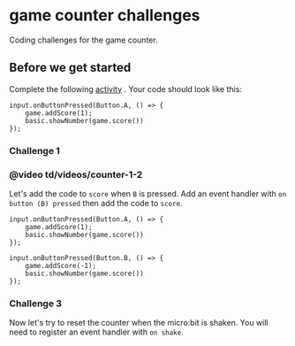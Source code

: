 # game counter challenges

Coding challenges for the game counter. 

## Before we get started

Complete the following [activity](/microbit/lessons/game-counter/activity) . Your code should look like this:

```blocks
input.onButtonPressed(Button.A, () => {
    game.addScore(1);
    basic.showNumber(game.score())
});
```

### Challenge 1

### @video td/videos/counter-1-2

Let's add the code to `score` when `B` is pressed. Add an event handler with `on button (B) pressed` then add the code to `score`.


```blocks
input.onButtonPressed(Button.A, () => {
    game.addScore(1);
    basic.showNumber(game.score())
});

input.onButtonPressed(Button.B, () => {
    game.addScore(-1);
    basic.showNumber(game.score())
});
```


### Challenge 3

Now let's try to reset the counter when the micro:bit is shaken. You will need to register an event handler with `on shake`.

